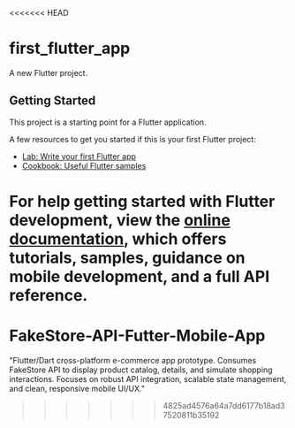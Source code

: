 <<<<<<< HEAD
# first_flutter_app

A new Flutter project.

## Getting Started

This project is a starting point for a Flutter application.

A few resources to get you started if this is your first Flutter project:

- [Lab: Write your first Flutter app](https://docs.flutter.dev/get-started/codelab)
- [Cookbook: Useful Flutter samples](https://docs.flutter.dev/cookbook)

For help getting started with Flutter development, view the
[online documentation](https://docs.flutter.dev/), which offers tutorials,
samples, guidance on mobile development, and a full API reference.
=======
# FakeStore-API-Futter-Mobile-App
"Flutter/Dart cross-platform e-commerce app prototype. Consumes FakeStore API to display product catalog, details, and simulate shopping interactions. Focuses on robust API integration, scalable state management, and clean, responsive mobile UI/UX." 
>>>>>>> 4825ad4576a64a7dd6177b18ad37520811b35192
